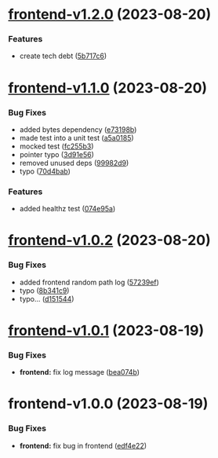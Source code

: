 # [frontend-v1.2.0](https://github.com/Darchie4/DevOps-Hand-in-G09a/compare/frontend-v1.1.0...frontend-v1.2.0) (2023-08-20)


### Features

* create tech debt ([5b717c6](https://github.com/Darchie4/DevOps-Hand-in-G09a/commit/5b717c63a8ba3c201f5b58bb8bc899de5fa9a2d4))

# [frontend-v1.1.0](https://github.com/Darchie4/DevOps-Hand-in-G09a/compare/frontend-v1.0.2...frontend-v1.1.0) (2023-08-20)


### Bug Fixes

* added bytes dependency ([e73198b](https://github.com/Darchie4/DevOps-Hand-in-G09a/commit/e73198bc9ad680acc91d59d7f985e0747ab5e608))
* made test into a unit test ([a5a0185](https://github.com/Darchie4/DevOps-Hand-in-G09a/commit/a5a018582287d8332d4c0008742bf2bea09e9fe0))
* mocked test ([fc255b3](https://github.com/Darchie4/DevOps-Hand-in-G09a/commit/fc255b3499673bb36b7aff04f8c91cb7588882ff))
* pointer typo ([3d91e56](https://github.com/Darchie4/DevOps-Hand-in-G09a/commit/3d91e568edc79a9f5108e7959733121eca5ff8a7))
* removed unused deps ([99982d9](https://github.com/Darchie4/DevOps-Hand-in-G09a/commit/99982d90c17890f37d2d6dcf46f53f7dbaea3111))
* typo ([70d4bab](https://github.com/Darchie4/DevOps-Hand-in-G09a/commit/70d4bab19a4abc2b077ad75ded67b06ca3f48ae4))


### Features

* added healthz test ([074e95a](https://github.com/Darchie4/DevOps-Hand-in-G09a/commit/074e95ad37fe86e947b76dfe71c236c2cacba2a0))

# [frontend-v1.0.2](https://github.com/Darchie4/DevOps-Hand-in-G09a/compare/frontend-v1.0.1...frontend-v1.0.2) (2023-08-20)


### Bug Fixes

* added frontend random path log ([57239ef](https://github.com/Darchie4/DevOps-Hand-in-G09a/commit/57239ef335f0cd34a967ee476a35736aefce2aff))
* typo ([8b341c9](https://github.com/Darchie4/DevOps-Hand-in-G09a/commit/8b341c96c7006abbb8f440d73c242ad42b5d9ecd))
* typo... ([d151544](https://github.com/Darchie4/DevOps-Hand-in-G09a/commit/d15154426955712e4cefce75b52aa8edac50734c))

# [frontend-v1.0.1](https://github.com/Darchie4/DevOps-Hand-in-G09a/compare/frontend-v1.0.0...frontend-v1.0.1) (2023-08-19)


### Bug Fixes

* **frontend:** fix log message ([bea074b](https://github.com/Darchie4/DevOps-Hand-in-G09a/commit/bea074bababa0a5b4f76aea05d1caf40b8cbc40a))

# frontend-v1.0.0 (2023-08-19)


### Bug Fixes

* **frontend:** fix bug in frontend ([edf4e22](https://github.com/Darchie4/DevOps-Hand-in-G09a/commit/edf4e22fce4d90b2cc7b653b44beef397d283fe5))

